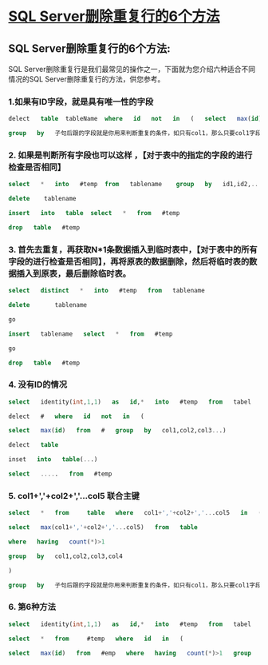 # [SQL Server删除重复行的6个方法](https://www.cnblogs.com/kayvanguo/p/5851015.html)

## SQL Server删除重复行的6个方法:
SQL Server删除重复行是我们最常见的操作之一，下面就为您介绍六种适合不同情况的SQL Server删除重复行的方法，供您参考。

### 1.如果有ID字段，就是具有唯一性的字段  
```sql
delect   table  tableName  where   id   not   in   (   select   max(id)   from   table   group   by   col1,col2,col3...   )     

group   by   子句后跟的字段就是你用来判断重复的条件，如只有col1，那么只要col1字段内容相同即表示记录相同。  
```
### 2. 如果是判断所有字段也可以这样  ，【对于表中的指定的字段的进行检查是否相同】
```sql
select   *   into   #temp  from   tablename    group   by   id1,id2,....     

delete    tablename       

insert   into   table  select   *   from   #temp  

drop   table   #temp  
```
### 3.  首先去重复，再获取N*1条数据插入到临时表中，【对于表中的所有字段的进行检查是否相同】，再将原表的数据删除，然后将临时表的数据插入到原表，最后删除临时表。
```sql
select   distinct   *   into   #temp   from   tablename       

delete       tablename       

go     

insert   tablename   select   *   from   #temp     

go     

drop   table   #temp  
```
  

### 4. 没有ID的情况  
```sql
select   identity(int,1,1)   as   id,*   into   #temp   from   tabel     

delect   #   where   id   not   in   (     

select   max(id)   from   #   group   by   col1,col2,col3...)     

delect   table     

inset   into   table(...)     

select   .....   from   #temp    
```
### 5. col1+','+col2+','...col5 联合主键  
```sql
select   *   from     table   where   col1+','+col2+','...col5   in   (     

select   max(col1+','+col2+','...col5)   from   table       

where   having   count(*)>1     

group   by   col1,col2,col3,col4       

)    

group   by   子句后跟的字段就是你用来判断重复的条件，如只有col1，那么只要col1字段内容相同即表示记录相同。  
```
### 6. 第6种方法
```sql
select   identity(int,1,1)   as   id,*   into   #temp   from   tabel     

select   *   from     #temp   where   id   in   (     

select   max(id)   from   #emp   where   having   count(*)>1   group   by   col1,col2,col3...)   
```
